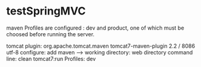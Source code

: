 # testSpringMVC

maven Profiles are configured : dev and product, one of which must be choosed before running the server.

tomcat plugin:
          <plugin>
            <groupId>org.apache.tomcat.maven</groupId>
            <artifactId>tomcat7-maven-plugin</artifactId>
            <version>2.2</version>
            <configuration>
              <path>/</path>
              <port>8086</port>
              <uriEncoding>utf-8</uriEncoding>
            </configuration>
          </plugin>
    configure: add maven -->
                        working directory: web directory
                        command line: clean tomcat7:run
                        Profiles: dev